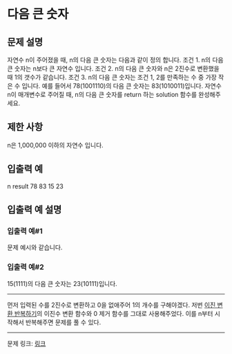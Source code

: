 # 다음 큰 숫자
## 문제 설명

자연수 n이 주어졌을 때, n의 다음 큰 숫자는 다음과 같이 정의 합니다.
조건 1. n의 다음 큰 숫자는 n보다 큰 자연수 입니다.
조건 2. n의 다음 큰 숫자와 n은 2진수로 변환했을 때 1의 갯수가 같습니다.
조건 3. n의 다음 큰 숫자는 조건 1, 2를 만족하는 수 중 가장 작은 수 입니다.
예를 들어서 78(1001110)의 다음 큰 숫자는 83(1010011)입니다.
자연수 n이 매개변수로 주어질 때, n의 다음 큰 숫자를 return 하는 solution 함수를 완성해주세요.
## 제한 사항
n은 1,000,000 이하의 자연수 입니다.
## 입출력 예
n	result
78	83
15	23
## 입출력 예 설명
### 입출력 예#1
문제 예시와 같습니다.
### 입출력 예#2
15(1111)의 다음 큰 숫자는 23(10111)입니다.

***

먼저 입력된 수를 2진수로 변환하고 0을 없애주어 1의 개수를 구해야겠다. 
저번 [이진 변환 반복하기](https://github.com/re1yun/Algorithm_Study/blob/main/Programmers/Level2/이진%20변환%20반복하기/이진%20변환%20반복하기.cpp)의 이진수 변환 함수와 0 제거 함수를 그대로 사용해주었다.
이를 n부터 시작해서 반복해주면 문제를 풀 수 있다.

***
문제 링크: [링크](https://school.programmers.co.kr/learn/courses/30/lessons/12911)